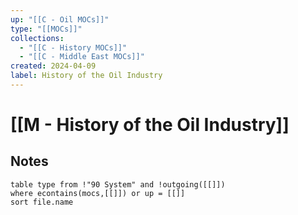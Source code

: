 ```yaml
---
up: "[[C - Oil MOCs]]"
type: "[[MOCs]]"
collections:
  - "[[C - History MOCs]]"
  - "[[C - Middle East MOCs]]"
created: 2024-04-09
label: History of the Oil Industry
---
```


# [[M - History of the Oil Industry]]
## Notes
```dataview
table type from !"90 System" and !outgoing([[]])
where econtains(mocs,[[]]) or up = [[]]
sort file.name
```
